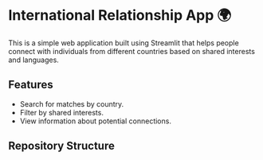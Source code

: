 # International Relationship App 🌍

This is a simple web application built using Streamlit that helps people connect with individuals from different countries based on shared interests and languages.

## Features
- Search for matches by country.
- Filter by shared interests.
- View information about potential connections.

## Repository Structure
